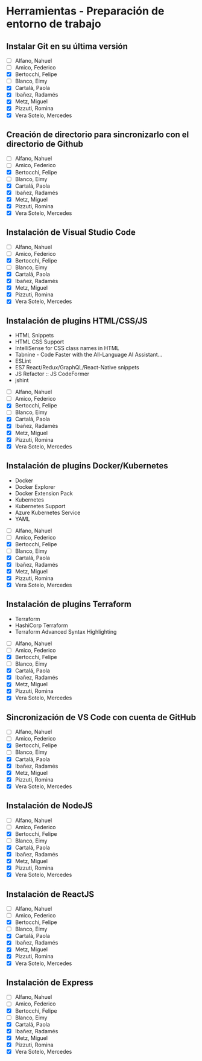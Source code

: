 # Herramientas - Preparación de entorno de trabajo

## Instalar Git en su última versión
- [ ] Alfano, Nahuel
- [ ] Amico, Federico
- [X] Bertocchi, Felipe
- [ ] Blanco, Eimy
- [X] Cartalá, Paola
- [X] Ibañez, Radamés
- [X] Metz, Miguel
- [X] Pizzuti, Romina
- [X] Vera Sotelo, Mercedes

## Creación de directorio para sincronizarlo con el directorio de Github
- [ ] Alfano, Nahuel
- [ ] Amico, Federico
- [X] Bertocchi, Felipe
- [ ] Blanco, Eimy
- [X] Cartalá, Paola
- [X] Ibañez, Radamés
- [X] Metz, Miguel
- [X] Pizzuti, Romina
- [X] Vera Sotelo, Mercedes

## Instalación de Visual Studio Code
- [ ] Alfano, Nahuel
- [ ] Amico, Federico
- [X] Bertocchi, Felipe
- [ ] Blanco, Eimy
- [X] Cartalá, Paola
- [X] Ibañez, Radamés
- [X] Metz, Miguel
- [X] Pizzuti, Romina
- [X] Vera Sotelo, Mercedes

## Instalación de plugins HTML/CSS/JS
- HTML Snippets
- HTML CSS Support
- IntelliSense for CSS class names in HTML
- Tabnine - Code Faster with the All-Language AI Assistant...
- ESLint
- ES7 React/Redux/GraphQL/React-Native snippets
- JS Refactor :: JS CodeFormer
- jshint

- [ ] Alfano, Nahuel
- [ ] Amico, Federico
- [X] Bertocchi, Felipe
- [ ] Blanco, Eimy
- [X] Cartalá, Paola
- [X] Ibañez, Radamés
- [X] Metz, Miguel
- [X] Pizzuti, Romina
- [X] Vera Sotelo, Mercedes

## Instalación de plugins Docker/Kubernetes
- Docker
- Docker Explorer
- Docker Extension Pack
- Kubernetes
- Kubernetes Support
- Azure Kubernetes Service
- YAML

- [ ] Alfano, Nahuel
- [ ] Amico, Federico
- [X] Bertocchi, Felipe
- [ ] Blanco, Eimy
- [X] Cartalá, Paola
- [X] Ibañez, Radamés
- [X] Metz, Miguel
- [X] Pizzuti, Romina
- [X] Vera Sotelo, Mercedes

## Instalación de plugins Terraform
- Terraform
- HashiCorp Terraform
- Terraform Advanced Syntax Highlighting

- [ ] Alfano, Nahuel
- [ ] Amico, Federico
- [X] Bertocchi, Felipe
- [ ] Blanco, Eimy
- [X] Cartalá, Paola
- [X] Ibañez, Radamés
- [X] Metz, Miguel
- [X] Pizzuti, Romina
- [X] Vera Sotelo, Mercedes

## Sincronización de VS Code con cuenta de GitHub
- [ ] Alfano, Nahuel
- [ ] Amico, Federico
- [X] Bertocchi, Felipe
- [ ] Blanco, Eimy
- [X] Cartalá, Paola
- [X] Ibañez, Radamés
- [X] Metz, Miguel
- [X] Pizzuti, Romina
- [X] Vera Sotelo, Mercedes

## Instalación de NodeJS
- [ ] Alfano, Nahuel
- [ ] Amico, Federico
- [X] Bertocchi, Felipe
- [ ] Blanco, Eimy
- [X] Cartalá, Paola
- [X] Ibañez, Radamés
- [X] Metz, Miguel
- [X] Pizzuti, Romina
- [X] Vera Sotelo, Mercedes

## Instalación de ReactJS
- [ ] Alfano, Nahuel
- [ ] Amico, Federico
- [X] Bertocchi, Felipe
- [ ] Blanco, Eimy
- [X] Cartalá, Paola
- [X] Ibañez, Radamés
- [X] Metz, Miguel
- [X] Pizzuti, Romina
- [X] Vera Sotelo, Mercedes

## Instalación de Express
- [ ] Alfano, Nahuel
- [ ] Amico, Federico
- [X] Bertocchi, Felipe
- [ ] Blanco, Eimy
- [X] Cartalá, Paola
- [X] Ibañez, Radamés
- [X] Metz, Miguel
- [X] Pizzuti, Romina
- [X] Vera Sotelo, Mercedes
